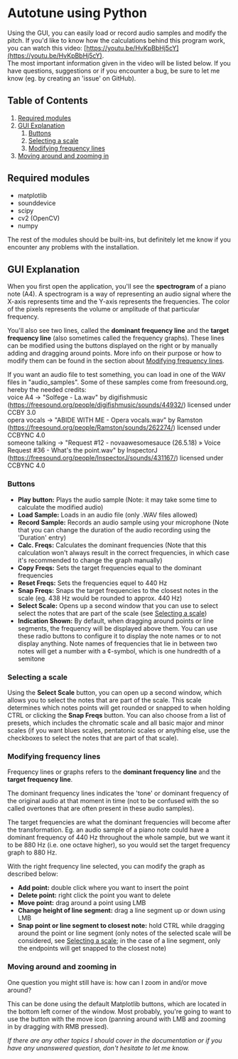 # Autotune using Python

Using the GUI, you can easily load or record audio samples and modify the pitch.
If you'd like to know how the calculations behind this program work, you can watch this video: [https://youtu.be/HvKpBbHj5cY](https://youtu.be/HvKpBbHj5cY). <br>
The most important information given in the video will be listed below.
If you have questions, suggestions or if you encounter a bug, be sure to let me know 
(eg. by creating an 'issue' on GitHub).

## Table of Contents
1. [Required modules](#Required_modules)
2. [GUI Explanation](#GUI_Explanation)
    1. [Buttons](#Buttons)
    2. [Selecting a scale](#Selecting_a_scale)
    3. [Modifying frequency lines](#Modifying_frequency_lines)
3. [Moving around and zooming in](#Navigate_spectrogram)

## Required modules <a name="Required_modules"></a>
- matplotlib
- sounddevice
- scipy
- cv2 (OpenCV)
- numpy

The rest of the modules should be built-ins, 
but definitely let me know if you encounter any problems with
the installation.

## GUI Explanation <a name="GUI_Explanation"></a>
When you first open the application, you'll see the **spectrogram** of a piano note (A4).
A spectrogram is a way of representing an audio signal where the X-axis represents time
and the Y-axis represents the frequencies. The color of the pixels represents
the volume or amplitude of that particular frequency.

You'll also see two lines, called the **dominant frequency line** and the **target frequency line**
(also sometimes called the frequency graphs).
These lines can be modified using the buttons displayed on the right or by manually adding and
dragging around points. More info on their purpose or how to modify them can be found 
in the section about [Modifying frequency lines](#Modifying_frequency_lines).

If you want an audio file to test something, you can load in one of the WAV files in "audio_samples".
Some of these samples come from freesound.org, hereby the needed credits: <br>
voice A4 -> "Solfege - La.wav" by digifishmusic (https://freesound.org/people/digifishmusic/sounds/44932/) licensed under CCBY 3.0 <br>
opera vocals -> "ABIDE WITH ME - Opera vocals.wav" by Ramston (https://freesound.org/people/Ramston/sounds/262274/) licensed under CCBYNC 4.0 <br>
someone talking -> "Request #12 - novaawesomesauce (26.5.18) » Voice Request #36 - What's the point.wav" by InspectorJ  <br>(https://freesound.org/people/InspectorJ/sounds/431167/) licensed under CCBYNC 4.0 <br>

 ### Buttons <a name="Buttons"></a>
- **Play button:** Plays the audio sample (Note: it may take some time to calculate the modified audio)
- **Load Sample:** Loads in an audio file (only .WAV files allowed)
- **Record Sample:** Records an audio sample using your microphone
                     (Note that you can change the duration of the audio recording using the 'Duration' entry)
- **Calc. Freqs:** Calculates the dominant frequencies
                   (Note that this calculation won't always result in the correct frequencies, in which case
                   it's recommended to change the graph manually)
- **Copy Freqs:** Sets the target frequencies equal to the dominant frequencies
- **Reset Freqs:** Sets the frequencies equel to 440 Hz
- **Snap Freqs:** Snaps the target frequencies to the closest notes in the scale 
                  (eg. 438 Hz would be rounded to approx. 440 Hz)
- **Select Scale:** Opens up a second window that you can use to select select the notes that are part of the scale
                    (see [Selecting a scale](#Selecting_a_scale))
- **Indication Shown:** By default, when dragging around points or line segments, the frequency will be displayed
                        above them. You can use these radio buttons to configure it to display the note names 
                        or to not display anything. Note names of frequencies that lie in between two notes will get
                        a number with a ¢-symbol, which is one hundredth of a semitone
           
### Selecting a scale <a name="Selecting_a_scale"></a>
Using the **Select Scale** button, you can open up a second window, which allows you to select the notes
that are part of the scale. This scale determines which notes points will get rounded or snapped to when
holding CTRL or clicking the **Snap Freqs** button. You can also choose from a list of presets, which includes
the chromatic scale and all basic major and minor scales (if you want blues scales, pentatonic scales or 
anything else, use the checkboxes to select the notes that are part of that scale).

### Modifying frequency lines <a name="Modifying_frequency_lines"></a>
Frequency lines or graphs refers to the **dominant frequency line** and the **target frequency line**.

The dominant frequency lines indicates the 'tone' or dominant frequency of the original audio at that
moment in time (not to be confused with the so called overtones that are often present in these audio samples).

The target frequencies are what the dominant frequencies will become after the transformation.
Eg. an audio sample of a piano note could have a dominant frequency of 440 Hz throughout the whole sample, but
we want it to be 880 Hz (i.e. one octave higher), so you would set the target frequency graph to 880 Hz.

With the right frequency line selected, you can modify the graph as described below:
- **Add point:** double click where you want to insert the point
- **Delete point:** right click the point you want to delete
- **Move point:** drag around a point using LMB
- **Change height of line segment:** drag a line segment up or down using LMB
- **Snap point or line segment to closest note:** hold CTRL while dragging around the point or line segment
                                                  (only notes of the selected scale will be considered,
                                                  see [Selecting a scale](#Selecting_a_scale);
                                                  in the case of a line segment, only the endpoints will get
                                                  snapped to the closest note)

### Moving around and zooming in <a name="Navigate_spectrogram"></a>
One question you might still have is: how can I zoom in and/or move around?

This can be done using the default Matplotlib buttons, which are located in the bottom left corner of the window.
Most probably, you're going to want to use the button with the move icon (panning around with LMB and zooming in
by dragging with RMB pressed).


_If there are any other topics I should cover in the documentation or if you have any unanswered question,
don't hesitate to let me know._ 
